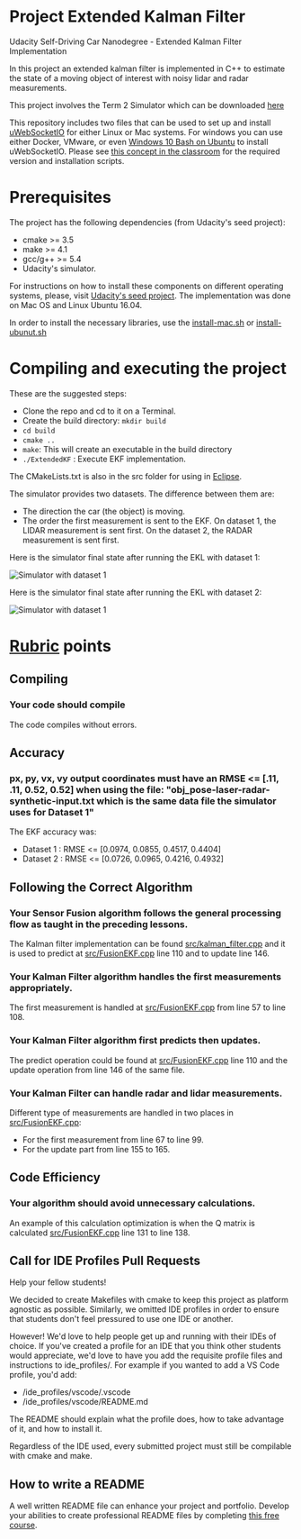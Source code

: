 # Project Extended Kalman Filter
Udacity Self-Driving Car Nanodegree - Extended Kalman Filter Implementation

In this project an extended kalman filter is implemented in C++ to estimate the state of a moving object of interest with noisy lidar and radar measurements.

This project involves the Term 2 Simulator which can be downloaded [here](https://github.com/udacity/self-driving-car-sim/releases)

This repository includes two files that can be used to set up and install [uWebSocketIO](https://github.com/uWebSockets/uWebSockets) for either Linux or Mac systems. For windows you can use either Docker, VMware, or even [Windows 10 Bash on Ubuntu](https://www.howtogeek.com/249966/how-to-install-and-use-the-linux-bash-shell-on-windows-10/) to install uWebSocketIO. Please see [this concept in the classroom](https://classroom.udacity.com/nanodegrees/nd013/parts/40f38239-66b6-46ec-ae68-03afd8a601c8/modules/0949fca6-b379-42af-a919-ee50aa304e6a/lessons/f758c44c-5e40-4e01-93b5-1a82aa4e044f/concepts/16cf4a78-4fc7-49e1-8621-3450ca938b77) for the required version and installation scripts.

# Prerequisites

The project has the following dependencies (from Udacity's seed project):

- cmake >= 3.5
- make >= 4.1
- gcc/g++ >= 5.4
- Udacity's simulator.

For instructions on how to install these components on different operating systems, please, visit [Udacity's seed project](https://github.com/udacity/CarND-Extended-Kalman-Filter-Project). The implementation was done on Mac OS and Linux Ubuntu 16.04.

In order to install the necessary libraries, use the [install-mac.sh](./install-mac.sh) or [install-ubunut.sh](./install-ubuntu.sh)

# Compiling and executing the project

These are the suggested steps:

- Clone the repo and cd to it on a Terminal.
- Create the build directory: `mkdir build`
- `cd build`
- `cmake ..`
- `make`: This will create an executable in the build directory
- `./ExtendedKF` :  Execute EKF implementation.

The CMakeLists.txt is also in the src folder for using in [Eclipse](ide_profiles/Eclipse/README.md).

The simulator provides two datasets. The difference between them are:

- The direction the car (the object) is moving.
- The order the first measurement is sent to the EKF. On dataset 1, the LIDAR measurement is sent first. On the dataset 2, the RADAR measurement is sent first.

Here is the simulator final state after running the EKL with dataset 1:

![Simulator with dataset 1](images/simulator_dataset_1.png)

Here is the simulator final state after running the EKL with dataset 2:

![Simulator with dataset 1](images/simulator_dataset_2.png)

# [Rubric](https://review.udacity.com/#!/rubrics/748/view) points

## Compiling

### Your code should compile

The code compiles without errors.

## Accuracy

### px, py, vx, vy output coordinates must have an RMSE <= [.11, .11, 0.52, 0.52] when using the file: "obj_pose-laser-radar-synthetic-input.txt which is the same data file the simulator uses for Dataset 1"

The EKF accuracy was:

- Dataset 1 : RMSE <= [0.0974, 0.0855, 0.4517, 0.4404]
- Dataset 2 : RMSE <= [0.0726, 0.0965, 0.4216, 0.4932]

## Following the Correct Algorithm

### Your Sensor Fusion algorithm follows the general processing flow as taught in the preceding lessons.

The Kalman filter implementation can be found [src/kalman_filter.cpp](./src/kalman_filter.cpp) and it is used to predict at [src/FusionEKF.cpp](./src/FusionEKF.cpp#L110) line 110 and to update line 146.

### Your Kalman Filter algorithm handles the first measurements appropriately.

The first measurement is handled at [src/FusionEKF.cpp](./src/FusionEKF.cpp#L57) from line 57 to line 108.

### Your Kalman Filter algorithm first predicts then updates.
The predict operation could be found at [src/FusionEKF.cpp](./src/FusionEKD.cpp#L147) line 110 and the update operation from line 146 of the same file.

### Your Kalman Filter can handle radar and lidar measurements.

Different type of measurements are handled in two places in [src/FusionEKF.cpp](./src/FusionEFK.cpp):

- For the first measurement from line 67 to line 99.
- For the update part from line 155 to 165.

## Code Efficiency

### Your algorithm should avoid unnecessary calculations.

An example of this calculation optimization is when the Q matrix is calculated [src/FusionEKF.cpp](./src/FusionEKF.cpp#L141) line 131 to line 138.









## Call for IDE Profiles Pull Requests

Help your fellow students!

We decided to create Makefiles with cmake to keep this project as platform
agnostic as possible. Similarly, we omitted IDE profiles in order to ensure
that students don't feel pressured to use one IDE or another.

However! We'd love to help people get up and running with their IDEs of choice.
If you've created a profile for an IDE that you think other students would
appreciate, we'd love to have you add the requisite profile files and
instructions to ide_profiles/. For example if you wanted to add a VS Code
profile, you'd add:

* /ide_profiles/vscode/.vscode
* /ide_profiles/vscode/README.md

The README should explain what the profile does, how to take advantage of it,
and how to install it.

Regardless of the IDE used, every submitted project must
still be compilable with cmake and make.

## How to write a README
A well written README file can enhance your project and portfolio.  Develop your abilities to create professional README files by completing [this free course](https://www.udacity.com/course/writing-readmes--ud777).

